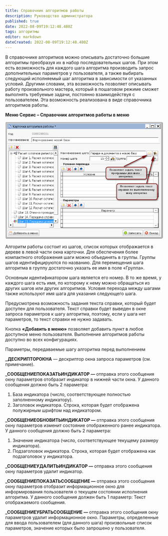 ```yaml
---
title: Справочник алгоритмов работы
description: Руководство администратора
published: true
date: 2022-08-09T19:12:48.480Z
tags: алгоритмы
editor: markdown
dateCreated: 2022-08-09T19:12:48.480Z
---
```


В справочнике алгоритмов можно описывать достаточно большие алгоритмы преобразуя их в набор последовательных шагов. При этом есть возможность для каждого шага алгоритма производить запрос дополнительных параметров у пользователя, а также выбирать следующий исполняемый шаг алгоритма в зависимости от указанных условий. Другими словами, эта возможность позволяет описывать работу произвольного мастера, который в пошаговом режиме сможет выполнять требуемые задачи, постоянно взаимодействуя с пользователем. Эта возможность реализована в виде справочника алгоритмов работы.

**Меню Сервис – Справочник алгоритмов работы в меню**

![Изображение выглядит как текст Автоматически созданное описание](/images/admin-guide/directories/algorithm/a2c1ee9340c3c777f02e6ee6ca52e9de.png)

Алгоритм работы состоит из шагов, список которых отображается в дереве в левой части окна карточки. Для обеспечения более компактного отображения шаги можно объединять в группы. Группы шагов идентифицируются по названию. Для перемещения шага алгоритма в группу достаточно указать ее имя в поле «Группа».

Основным идентификатором шага является его номер. В то же время, у каждого шага есть имя, по которому к нему можно обращаться из других шагов или других алгоритмов. Условия перехода между шагами также используют имя шага для указания следующего шага.

Предусмотрена возможность задания текста справки, который будет доступен для пользователя. Текст справки будет выведен в окне запроса параметров к шагу алгоритма, поэтому, если у шага нет параметров, то текст справки не нужно задавать.

Кнопка **«Добавить в меню»** позволяет добавить пункт в любое доступное меню пользователя. Выполнение алгоритмов работы доступно во всех конфигурациях.

Параметры, передаваемые шагу алгоритма перед выполнением

**\_ДЕСКРИПТОРОКНА** — дескриптор окна запроса параметров (см. примечание).

**\_СООБЩЕНИЕПОКАЗАТЬИНДИКАТОР —** отправка этого сообщения окну параметров отобразит индикатор в нижней части окна. У данного сообщения должно быть 2 параметра:

1.  База индикатора (число, соответствующее полностью заполненному индикатору).
2.  Заголовок индикатора. Строка, которая будет отображена полужирным шрифтом над индикатором.

**\_СООБЩЕНИЕОБНОВИТЬИНДИКАТОР —** отправка этого сообщения окну параметров изменит состояние отображенного ранее индикатора. У данного сообщения должно быть 2 параметра:

1.  Значение индикатора (число, соответствующее текущему размеру индикатора).
2.  Подзаголовок индикатора. Строка, которая будет отображена как подзаголовок у индикатора.

**\_СООБЩЕНИЕУДАЛИТЬИНДИКАТОР —** отправка этого сообщения окну параметров удалит индикатор.

**\_СООБЩЕНИЕПОКАЗАТЬСООБЩЕНИЕ —** отправка этого сообщения окну параметров отобразит информационное окно для информирования пользователя о текущем состоянии исполнения алгоритма. У данного сообщения должен быть 1 параметр: Текст отображаемого сообщения.

**\_СООБЩЕНИЕУБРАТЬСООБЩЕНИЕ —** отправка этого сообщения окну параметров удалит информационное окно. Параметры, определенные для ввода пользователем (для данного шага) произвольные список параметров, значение которых было запрошено у пользователя.
